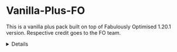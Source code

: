 # Vanilla-Plus-FO
This is a vanilla plus pack built on top of Fabulously Optimised 1.20.1 version. Respective credit goes to the FO team.

<details>
   # Modlist:

1. **EMI Enchants**
   - Version: 1.0.0
2. **Continuity**
   - Version: 3.0.0-beta.4+1.20.1
3. **Xaero's Minimap**
   - Version: 24.2.0_Fabric_1.20
4. **YetAnotherConfigLib**
   - Version: 3.2.1+1.20-fabric
5. **Coven**
   - Version: 0.16.2
6. **Dramatic Skys**
   - Version: 1.5.3.24
7. **Puzzle**
   - Version: 1.5.2+1.20
8. **Fabrishot**
   - Version: 1.10.0
9. **[EMF] Entity Model Features**
   - Version: 1.0.2
10. **More Culling**
    - Version: v0.19.0-1.20.x
11. **ImmediatelyFast**
    - Version: 1.2.6+1.20.2
12. **Even Better Enchants**
    - Version: 1-20
13. **EMIffect**
    - Version: fabric-1.1.2+mc1.20.1
14. **Capes**
    - Version: 1.5.2+1.20
15. **Terralith**
    - Version: 2.5.4
16. **More Chat History**
    - Version: mc1.19.1-1.1.1
17. **Easy Magic**
    - Version: v8.0.1-1.20.1-Fabric
18. **Cloth Config API**
    - Version: 11.1.106+fabric
19. **Sodium**
    - Version: mc1.20.1-0.5.3
20. **Extended Drawers**
    - Version: 2.1.1+mc.1.20.1
21. **[ETF] Entity Texture Features**
    - Version: 4.5.1
22. **Reese's Sodium Options**
    - Version: mc1.20.1-1.6.5
23. **RightClickHarvest**
    - Version: 3.2.3+1.19.x-1.20.1-fabric
24. **Dungeons and Taverns Ancient City Overhaul**
    - Version: 1+mod
25. **Controlify**
    - Version: 1.6.0+1.20
26. **Visible Ores**
    - Version: 2.10
27. **AdvancementInfo**
    - Version: 1.20-fabric0.83.0-1.4
28. **Fabric Language Kotlin**
    - Version: 1.10.10+kotlin.1.9.10
29. **FabricSkyBoxes Interop**
    - Version: mc1.20.1-1.3.6
30. **JamLib**
    - Version: 0.6.1+1.20.x
31. **OptiGUI**
    - Version: 2.1.5
32. **Cardinal Components API**
    - Version: 5.2.2
33. **SuperMartijn642's Config Lib**
    - Version: 1.1.8a-fabric-mc1.20.1
34. **Dynamic FPS**
    - Version: 3.2.1
35. **Balm**
    - Version: 7.3.6+fabric-1.20.1
36. **Entity Culling**
    - Version: 1.6.2-1.20.2
37. **Memory Leak Fix**
    - Version: v1.1.2
38. **Xaero's World Map**
    - Version: 1.38.8_Fabric_1.20
39. **Enhanced Block Entities**
    - Version: 0.9+1.20
40. **Easy Anvils**
    - Version: v8.0.2-1.20.1-Fabric
41. **Indium**
    - Version: 1.0.27+mc1.20.1
42. **Fabric API**
    - Version: 0.92.0+1.20.1
43. **Animatica**
    - Version: 0.6+1.20
44. **Sodium Extra**
    - Version: mc1.20.1-0.5.1
45. **Puzzles Lib**
    - Version: v8.0.15-1.20.1-Fabric
46. **Puzzles Lib**
    - Version: v8.1.21-1.20.1-Fabric
47. **Model Gap Fix**
    - Version: 1.14
48. **Debugify**
    - Version: 1.20.1+2.0
49. **Enhanced Boss Bars**
    - Version: 1.4.1
50. **Clumps**
    - Version: 12.0.0.4
51. **Your Options Shall Be Respected (YOSBR)**
    - Version: 0.1.2
52. **Lithostitched**
    - Version: 1.1.6
53. **Kappa Shader**
    - Version: 5.2
54. **FabricSkyboxes**
    - Version: mc1.20.1-0.7.3
55. **Iris Shaders**
    - Version: 1.6.10+1.20.1
56. **Simple Magnets**
    - Version: 1.1.11-fabric-mc1.20
57. **Remove Reloading Screen**
    - Version: 3.2.0-1.20.1-fabric
58. **Mouse Tweaks**
    - Version: 1.20-2.26-fabric
59. **Silk**
    - Version: 1.10.1
60. **Tree Harvester**
    - Version: 1.20.1-8.7-fabric+forge+neo
61. **Mythic Metals**
    - Version: 0.19.9+1.20.1
62. **Vein Mining**
    - Version: 1.5.0+1.20.1
63. **EMI Addon: Extra Mod Integrations**
    - Version: 0.4.6+1.20.1
64. **oωo (owo-lib)**
    - Version: 0.11.2+1.20
65. **Fast Better Grass**
    - Version: 1.20.2
66. **Collective**
    - Version: 1.20.1-7.71-fabric+forge+neo
67. **EMI**
    - Version: 1.1.10+1.20.1+fabric
68. **ChoiceTheorem's Overhauled Village**
    - Version: 3.4.6
69. **Searchables**
    - Version: 1.0.3
70. **Easy Shulker Boxes**
    - Version: v8.0.2-1.20.1-Fabric
71. **Lithium**
    - Version: mc1.20.1-0.11.2
72. **Pinku's Pink GUI Pack Addon - Full Pink Title**
    - Version: 1.0
73. **EMI Trades**
    - Version: fabric-1.2.1+mc1.20.1
74. **Alloy Forgery**
    - Version: 2.1.2+1.20
75. **Carry On**
    - Version: 2.1.2.7
76. **Borderless Mining**
    - Version: 1.1.8+1.20.1
77. **Better Mount HUD**
    - Version: 1.2.2
78. **Tectonic**
    - Version: 2.3.5b
79. **Mod Menu**
    - Version: 7.2.2
80. **Fadeless**
    - Version: 1.0.1
81. **ModernFix**
    - Version: 5.8.1+mc1.20.1
82. **Forge Config API Port**
    - Version: v8.0.0-1.20.1-Fabric
83. **CIT Resewn**
    - Version: 1.1.3+1.20
84. **e4mc**
    - Version: 4.0.1+1.19.4-fabric
85. **Main Menu Credits**
    - Version: 1.1.2
86. **No Chat Reports**
    - Version: Fabric-1.20.1-v2.2.2
87. **EMI Loot**
    - Version: 0.6.6+1.20.1
88. **SuperMartijn642's Core Lib**
    - Version: 1.1.17-fabric-mc1.20.1
89. **Dungeons and Taverns Stronghold Overhaul**
    - Version: 1+mod
90. **Traveler's Backpack**
    - Version: 1.20.1-9.1.15
91. **EMI Ores**
    - Version: 0.4+1.20.1
92. **MixinTrace**
    - Version: 1.1.1+1.17
93. **Wraith Waystones**
    - Version: 3.3.2+mc1.20.1
94. **Chat Reporting Helper**
    - Version: 3.5
95. **Dungeons and Taverns**
    - Version: 3.0.3.f+mod
96. **Mouse Wheelie**
    - Version: 1.13.0+mc1.20.1
97. **Hang Glider**
    - Version: v8.0.1-1.20.1-Fabric
98. **Language Reload**
    - Version: 1.5.9+1.20.1
99. **FerriteCore**
    - Version: 6.0.0-fabric
100. **Motschen's Better Leaves**
    - Version: 8.0
101. **Zoomify**
    - Version: 2.11.2
102. **Pinku's Pink GUI Pack**
    - Version: V.2.2
103. **EMI Enchanting**
    - Version: 0.1.0+1.20.1
104. **FastQuit**
    - Version: 3.0.0+1.20+
105. **Controlling**
    - Version: 12.0.2
106. **LambDynamicLights**
    - Version: 2.3.2+1.20.1
107. **Translations for Sodium**
    - Version: v2.18.0
108. **Mod Menu Helper**
    - Added via overrides
</details>

